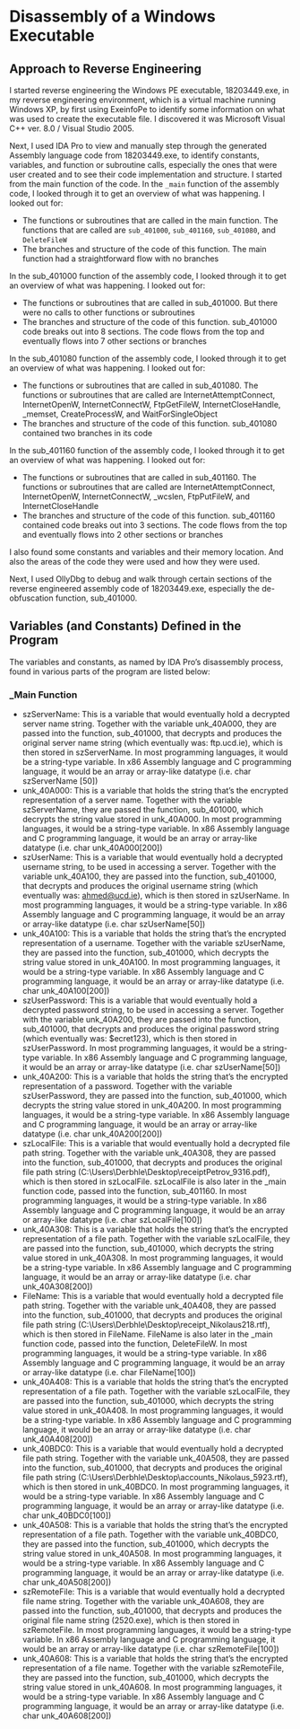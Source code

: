 # Disassembly of a Windows Executable

## Approach to Reverse Engineering

I started reverse engineering the Windows PE executable, 18203449.exe, in my reverse engineering environment, which is a virtual machine running Windows XP, by first using ExeinfoPe to identify some information on what was used to create the executable file. I discovered it was Microsoft Visual C++ ver. 8.0 / Visual Studio 2005.

Next, I used IDA Pro to view and manually step through the generated Assembly language code from 18203449.exe, to identify constants, variables, and function or subroutine calls, especially the ones that were user created and to see their code implementation and structure. I started from the main function of the code.
In the `_main` function of the assembly code, I looked through it to get an overview of what was happening. I looked out for:
* The functions or subroutines that are called in the main function. The functions that are called are `sub_401000`, `sub_401160`, `sub_401080`, and `DeleteFileW`
* The branches and structure of the code of this function. The main function had a straightforward flow with no branches

In the sub_401000 function of the assembly code, I looked through it to get an overview of what was happening. I looked out for:
* The functions or subroutines that are called in sub_401000. But there were no calls to other functions or subroutines
* The branches and structure of the code of this function. sub_401000 code breaks out into 8 sections. The code flows from the top and eventually flows into 7 other sections or branches

In the sub_401080 function of the assembly code, I looked through it to get an overview of what was happening. I looked out for:
* The functions or subroutines that are called in sub_401080. The functions or subroutines that are called are InternetAttemptConnect, InternetOpenW, InternetConnectW, FtpGetFileW, InternetCloseHandle, _memset, CreateProcessW, and WaitForSingleObject
* The branches and structure of the code of this function. sub_401080 contained two branches in its code

In the sub_401160 function of the assembly code, I looked through it to get an overview of what was happening. I looked out for:
* The functions or subroutines that are called in sub_401160. The functions or subroutines that are called are InternetAttemptConnect, InternetOpenW, InternetConnectW, _wcslen, FtpPutFileW, and InternetCloseHandle
* The branches and structure of the code of this function. sub_401160 contained code breaks out into 3 sections. The code flows from the top and eventually flows into 2 other sections or branches

I also found some constants and variables and their memory location. And also the areas of the code they were used and how they were used.

Next, I used OllyDbg to debug and walk through certain sections of the reverse engineered assembly code of 18203449.exe, especially the de-obfuscation function, sub_401000.

## Variables (and Constants) Defined in the Program

The variables and constants, as named by IDA Pro’s disassembly process, found in various parts of the program are listed below:

### _Main Function

* szServerName: This is a variable that would eventually hold a decrypted server name string. Together with the variable unk_40A000, they are passed into the function, sub_401000, that decrypts and produces the original server name string (which eventually was: ftp.ucd.ie), which is then stored in szServerName. In most programming languages, it would be a string-type variable. In x86 Assembly language and C programming language, it would be an array or array-like datatype (i.e. char szServerName [50])
* unk_40A000: This is a variable that holds the string that’s the encrypted representation of a server name. Together with the variable szServerName, they are passed the function, sub_401000, which decrypts the string value stored in unk_40A000. In most programming languages, it would be a string-type variable. In x86 Assembly language and C programming language, it would be an array or array-like datatype (i.e. char unk_40A000[200])
* szUserName: This is a variable that would eventually hold a decrypted username string, to be used in accessing a server. Together with the variable unk_40A100, they are passed into the function, sub_401000, that decrypts and produces the original username string (which eventually was: ahmed@ucd.ie), which is then stored in szUserName. In most programming languages, it would be a string-type variable. In x86 Assembly language and C programming language, it would be an array or array-like datatype (i.e. char szUserName[50])
* unk_40A100: This is a variable that holds the string that’s the encrypted representation of a username. Together with the variable szUserName, they are passed into the function, sub_401000, which decrypts the string value stored in unk_40A100. In most programming languages, it would be a string-type variable. In x86 Assembly language and C programming language, it would be an array or array-like datatype (i.e. char unk_40A100[200])
* szUserPassword: This is a variable that would eventually hold a decrypted password string, to be used in accessing a server. Together with the variable unk_40A200, they are passed into the function, sub_401000, that decrypts and produces the original password string (which eventually was: $ecret123), which is then stored in szUserPassword. In most programming languages, it would be a string-type variable. In x86 Assembly language and C programming language, it would be an array or array-like datatype (i.e. char szUserName[50])
* unk_40A200: This is a variable that holds the string that’s the encrypted representation of a password. Together with the variable szUserPassword, they are passed into the function, sub_401000, which decrypts the string value stored in unk_40A200. In most programming languages, it would be a string-type variable. In x86 Assembly language and C programming language, it would be an array or array-like datatype (i.e. char unk_40A200[200])
* szLocalFile: This is a variable that would eventually hold a decrypted file path string. Together with the variable unk_40A308, they are passed into the function, sub_401000, that decrypts and produces the original file path string (C:\Users\Derbhle\Desktop\receiptPetrov_9316.pdf), which is then stored in szLocalFile. szLocalFile is also later in the _main function code, passed into the function, sub_401160. In most programming languages, it would be a string-type variable. In x86 Assembly language and C programming language, it would be an array or array-like datatype (i.e. char szLocalFile[100])
* unk_40A308: This is a variable that holds the string that’s the encrypted representation of a file path. Together with the variable szLocalFile, they are passed into the function, sub_401000, which decrypts the string value stored in unk_40A308. In most programming languages, it would be a string-type variable. In x86 Assembly language and C programming language, it would be an array or array-like datatype (i.e. char unk_40A308[200])
* FileName: This is a variable that would eventually hold a decrypted file path string. Together with the variable unk_40A408, they are passed into the function, sub_401000, that decrypts and produces the original file path string (C:\Users\Derbhle\Desktop\receipt_Nikolaus218.rtf), which is then stored in FileName. FileName is also later in the _main function code, passed into the function, DeleteFileW. In most programming languages, it would be a string-type variable. In x86 Assembly language and C programming language, it would be an array or array-like datatype (i.e. char FileName[100])
* unk_40A408: This is a variable that holds the string that’s the encrypted representation of a file path. Together with the variable szLocalFile, they are passed into the function, sub_401000, which decrypts the string value stored in unk_40A408. In most programming languages, it would be a string-type variable. In x86 Assembly language and C programming language, it would be an array or array-like datatype (i.e. char unk_40A408[200])
* unk_40BDC0: This is a variable that would eventually hold a decrypted file path string. Together with the variable unk_40A508, they are passed into the function, sub_401000, that decrypts and produces the original file path string (C:\Users\Derbhle\Desktop\accounts_Nikolaus_5923.rtf), which is then stored in unk_40BDC0. In most programming languages, it would be a string-type variable. In x86 Assembly language and C programming language, it would be an array or array-like datatype (i.e. char unk_40BDC0[100])
* unk_40A508: This is a variable that holds the string that’s the encrypted representation of a file path. Together with the variable unk_40BDC0, they are passed into the function, sub_401000, which decrypts the string value stored in unk_40A508. In most programming languages, it would be a string-type variable. In x86 Assembly language and C programming language, it would be an array or array-like datatype (i.e. char unk_40A508[200])
* szRemoteFile: This is a variable that would eventually hold a decrypted file name string. Together with the variable unk_40A608, they are passed into the function, sub_401000, that decrypts and produces the original file name string (2520.exe), which is then stored in szRemoteFile. In most programming languages, it would be a string-type variable. In x86 Assembly language and C programming language, it would be an array or array-like datatype (i.e. char szRemoteFile[100])
* unk_40A608: This is a variable that holds the string that’s the encrypted representation of a file name. Together with the variable szRemoteFile, they are passed into the function, sub_401000, which decrypts the string value stored in unk_40A608. In most programming languages, it would be a string-type variable. In x86 Assembly language and C programming language, it would be an array or array-like datatype (i.e. char unk_40A608[200])


